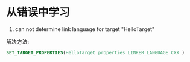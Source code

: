 # 从错误中学习

1. can not determine link language for target "HelloTarget"

解决方法: 

```cmake
SET_TARGET_PROPERTIES(HelloTarget properties LINKER_LANGUAGE CXX )
```

